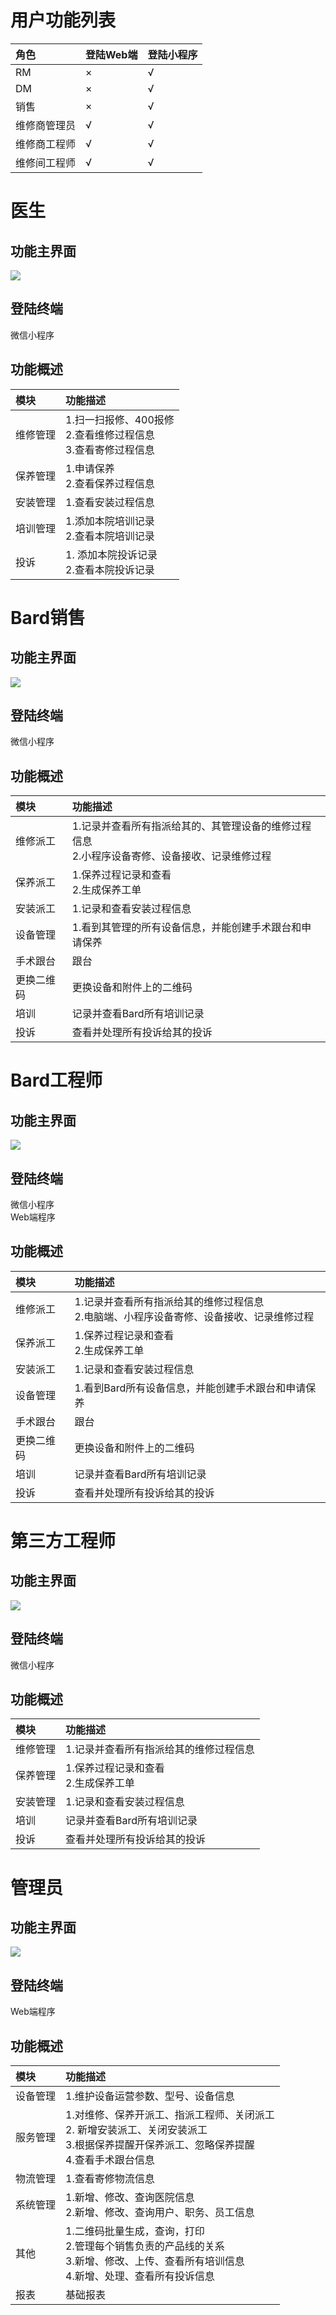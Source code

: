 # 用户功能列表

| 角色 | 登陆Web端 | 登陆小程序 |
| :--- | :--- | :--- |
| RM | × | √ |
| DM | × | √ |
| 销售 | × | √ |
| 维修商管理员 | √ | √ |
| 维修商工程师 | √ | √ |
| 维修间工程师 | √ | √ |
# 医生

## 功能主界面

![](/assets/未命名1527238739.png)

## 登陆终端

微信小程序

## 功能概述

| 模块 | 功能描述 |
| :--- | :--- |
| 维修管理 |  1.扫一扫报修、400报修<br>2.查看维修过程信息<br>3.查看寄修过程信息|
| 保养管理 | 1.申请保养<br>2.查看保养过程信息 |
| 安装管理 |1.查看安装过程信息  |
| 培训管理 | 1.添加本院培训记录<br>2.查看本院培训记录 |
| 投诉 |  1. 添加本院投诉记录<br>2.查看本院投诉记录|

# Bard销售

## 功能主界面

![](/assets/未命名1527239130.png)

## 登陆终端

微信小程序

## 功能概述
| 模块 | 功能描述 |
| :--- | :--- |
| 维修派工 |  1.记录并查看所有指派给其的、其管理设备的维修过程信息<br>2.小程序设备寄修、设备接收、记录维修过程<br>|
| 保养派工 | 1.保养过程记录和查看<br>2.生成保养工单 |
| 安装派工 |1.记录和查看安装过程信息  |
| 设备管理 | 1.看到其管理的所有设备信息，并能创建手术跟台和申请保养 |
| 手术跟台 | 跟台 |
| 更换二维码 |  更换设备和附件上的二维码|
| 培训| 记录并查看Bard所有培训记录 |
| 投诉 | 查看并处理所有投诉给其的投诉 |


# Bard工程师

## 功能主界面

![](/assets/未命名1527239130.png)

## 登陆终端

微信小程序  
Web端程序

## 功能概述
| 模块 | 功能描述 |
| :--- | :--- |
| 维修派工 |  1.记录并查看所有指派给其的维修过程信息<br>2.电脑端、小程序设备寄修、设备接收、记录维修过程<br>|
| 保养派工 | 1.保养过程记录和查看<br>2.生成保养工单 |
| 安装派工 |1.记录和查看安装过程信息  |
| 设备管理 | 1.看到Bard所有设备信息，并能创建手术跟台和申请保养 |
| 手术跟台 | 跟台 |
| 更换二维码 |  更换设备和附件上的二维码|
| 培训| 记录并查看Bard所有培训记录 |
| 投诉 | 查看并处理所有投诉给其的投诉 |

# 第三方工程师

## 功能主界面

![](/assets/未命名1527493291.png)

## 登陆终端

微信小程序

## 功能概述
| 模块 | 功能描述 |
| :--- | :--- |
| 维修管理 |  1.记录并查看所有指派给其的维修过程信息<br>|
| 保养管理 | 1.保养过程记录和查看<br>2.生成保养工单 |
| 安装管理 |1.记录和查看安装过程信息  |
| 培训| 记录并查看Bard所有培训记录 |
| 投诉 | 查看并处理所有投诉给其的投诉 |



# 管理员

## 功能主界面

![](/assets/未命名1527493662.png)

## 登陆终端

Web端程序

## 功能概述
| 模块 | 功能描述 |
| :--- | :--- |
| 设备管理 |  1.维护设备运营参数、型号、设备信息<br>|
| 服务管理 | 1.对维修、保养开派工、指派工程师、关闭派工<br>2. 新增安装派工、关闭安装派工<br>3.根据保养提醒开保养派工、忽略保养提醒 <br>4.查看手术跟台信息 |
| 物流管理 |1.查看寄修物流信息  |
| 系统管理| 1.新增、修改、查询医院信息<br>2.新增、修改、查询用户、职务、员工信息|
| 其他 | 1.二维码批量生成，查询，打印<br>2.管理每个销售负责的产品线的关系<br>3.新增、修改、上传、查看所有培训信息<br>4.新增、处理、查看所有投诉信息 |
| 报表 | 基础报表 |








